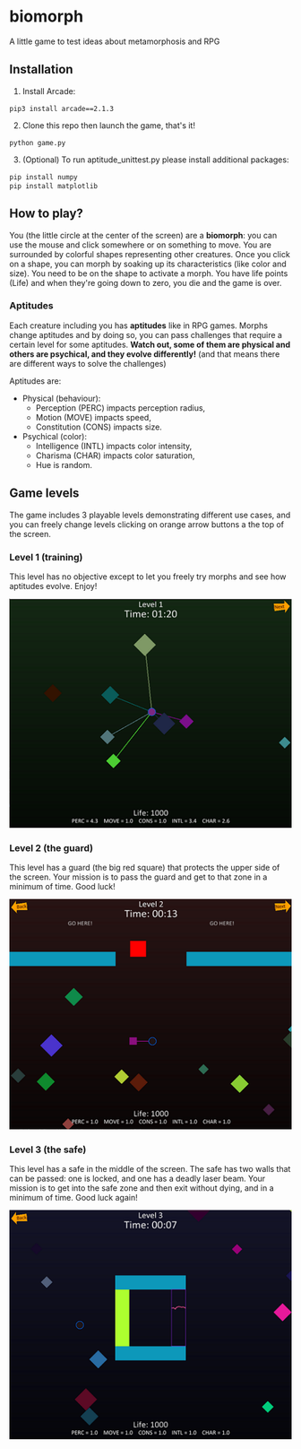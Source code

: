 # biomorph
A little game to test ideas about metamorphosis and RPG

## Installation

1. Install Arcade:
```
pip3 install arcade==2.1.3
```

2. Clone this repo then launch the game, that's it!
```
python game.py
```

3. (Optional) To run aptitude_unittest.py please install additional packages:
```
pip install numpy
pip install matplotlib
```

## How to play?
You (the little circle at the center of the screen) are a **biomorph**: you can use the mouse and click somewhere or on something to move.
You are surrounded by colorful shapes representing other creatures.
Once you click on a shape, you can morph by soaking up its characteristics (like color and size). 
You need to be on the shape to activate a morph.
You have life points (Life) and when they're going down to zero, you die and the game is over. 

### Aptitudes
Each creature including you has **aptitudes** like in RPG games. 
Morphs change aptitudes and by doing so, you can pass challenges that require a certain level for some aptitudes.
**Watch out, some of them are physical and others are psychical, and they evolve differently!** (and that means there are different ways to solve the challenges)

Aptitudes are:
- Physical (behaviour):
    - Perception (PERC) impacts perception radius,
    - Motion (MOVE) impacts speed,
    - Constitution (CONS) impacts size.
- Psychical (color):
    - Intelligence (INTL) impacts color intensity,
    - Charisma (CHAR) impacts color saturation,
    - Hue is random.

## Game levels
The game includes 3 playable levels demonstrating different use cases, and you can freely change levels clicking on orange arrow buttons a the top of the screen.

### Level 1 (training)
This level has no objective except to let you freely try morphs and see how aptitudes evolve. Enjoy!

![](images/biomorph_level1.PNG)

### Level 2 (the guard)
This level has a guard (the big red square) that protects the upper side of the screen. Your mission is to pass the guard and get to that zone in a minimum of time. 
Good luck!

![](images/biomorph_level2.PNG)

### Level 3 (the safe)
This level has a safe in the middle of the screen.
The safe has two walls that can be passed: one is locked, and one has a deadly laser beam.
Your mission is to get into the safe zone and then exit without dying, and in a minimum of time. 
Good luck again!

![](images/biomorph_level3.PNG)
